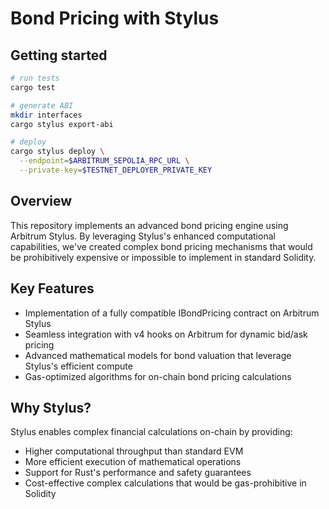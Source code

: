 # Bond Pricing with Stylus

## Getting started

```sh
# run tests
cargo test

# generate ABI
mkdir interfaces
cargo stylus export-abi

# deploy
cargo stylus deploy \
  --endpoint=$ARBITRUM_SEPOLIA_RPC_URL \
  --private-key=$TESTNET_DEPLOYER_PRIVATE_KEY
```

## Overview

This repository implements an advanced bond pricing engine using Arbitrum Stylus. By leveraging Stylus's enhanced computational capabilities, we've created complex bond pricing mechanisms that would be prohibitively expensive or impossible to implement in standard Solidity.

## Key Features

- Implementation of a fully compatible IBondPricing contract on Arbitrum Stylus
- Seamless integration with v4 hooks on Arbitrum for dynamic bid/ask pricing
- Advanced mathematical models for bond valuation that leverage Stylus's efficient compute
- Gas-optimized algorithms for on-chain bond pricing calculations

## Why Stylus?

Stylus enables complex financial calculations on-chain by providing:

- Higher computational throughput than standard EVM
- More efficient execution of mathematical operations
- Support for Rust's performance and safety guarantees
- Cost-effective complex calculations that would be gas-prohibitive in Solidity
